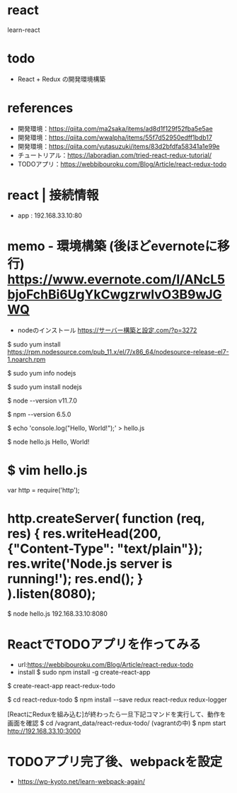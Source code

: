 # react
learn-react

# todo
- React + Redux の開発環境構築

# references
- 開発環境：https://qiita.com/ma2saka/items/ad8d1f129f52fba5e5ae
- 開発環境：https://qiita.com/wwalpha/items/55f7d52950edff1bdb17
- 開発環境：https://qiita.com/yutasuzuki/items/83d2bfdfa58341a1e99e
- チュートリアル：https://laboradian.com/tried-react-redux-tutorial/
- TODOアプリ：https://webbibouroku.com/Blog/Article/react-redux-todo

# react | 接続情報
- app : 192.168.33.10:80

# memo - 環境構築 (後ほどevernoteに移行) https://www.evernote.com/l/ANcL5bjoFchBi6UgYkCwgzrwlvO3B9wJGWQ
- nodeのインストール
https://サーバー構築と設定.com/?p=3272

$ sudo yum install https://rpm.nodesource.com/pub_11.x/el/7/x86_64/nodesource-release-el7-1.noarch.rpm

$ sudo yum info nodejs

$ sudo yum install nodejs

$ node --version
v11.7.0

$ npm --version
6.5.0

$ echo 'console.log("Hello, World!");' > hello.js

$ node hello.js
Hello, World!

$ vim hello.js
===================
var http = require('http');

http.createServer(
  function (req, res) {
    res.writeHead(200, {"Content-Type": "text/plain"});
    res.write('Node.js server is running!');
    res.end();
  }
).listen(8080);
===================

$ node hello.js
192.168.33.10:8080

# ReactでTODOアプリを作ってみる
- url:https://webbibouroku.com/Blog/Article/react-redux-todo
- install
$ sudo npm install -g create-react-app

$ create-react-app react-redux-todo

$ cd react-redux-todo
$ npm install --save redux react-redux redux-logger

[ReactにReduxを組み込む]が終わったら一旦下記コマンドを実行して、動作を画面を確認
$ cd /vagrant_data/react-redux-todo/
(vagrantの中)
$ npm start
http://192.168.33.10:3000

# TODOアプリ完了後、webpackを設定
- https://wp-kyoto.net/learn-webpack-again/
